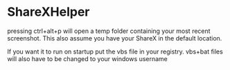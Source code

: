 # ShareXHelper
pressing ctrl+alt+p will open a temp folder containing your most recent screenshot. This also assume you have your ShareX in the default location.    
  
If you want it to run on startup put the vbs file in your registry. vbs+bat files will also have to be changed to your windows username
